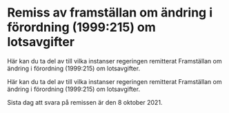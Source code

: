 # Remiss av framställan om ändring i förordning (1999:215) om lotsavgifter

Här kan du ta del av till vilka instanser regeringen remitterat Framställan om ändring i förordning (1999:215) om lotsavgifter.

Här kan du ta del av till vilka instanser regeringen remitterat Framställan om ändring i förordning (1999:215) om lotsavgifter.

Sista dag att svara på remissen är den 8 oktober 2021.
